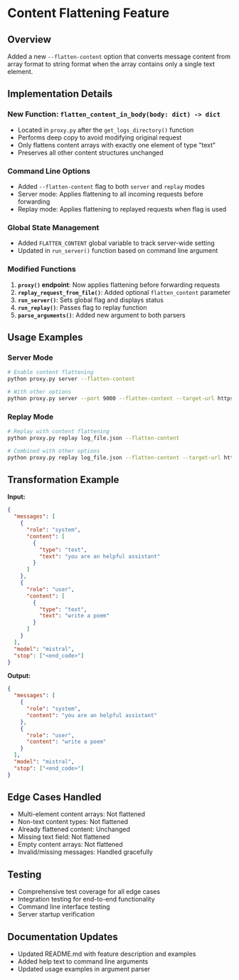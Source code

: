 # Content Flattening Feature

## Overview
Added a new `--flatten-content` option that converts message content from array format to string format when the array contains only a single text element.

## Implementation Details

### New Function: `flatten_content_in_body(body: dict) -> dict`
- Located in `proxy.py` after the `get_logs_directory()` function
- Performs deep copy to avoid modifying original request
- Only flattens content arrays with exactly one element of type "text"
- Preserves all other content structures unchanged

### Command Line Options
- Added `--flatten-content` flag to both `server` and `replay` modes
- Server mode: Applies flattening to all incoming requests before forwarding
- Replay mode: Applies flattening to replayed requests when flag is used

### Global State Management
- Added `FLATTEN_CONTENT` global variable to track server-wide setting
- Updated in `run_server()` function based on command line argument

### Modified Functions
1. **`proxy()` endpoint**: Now applies flattening before forwarding requests
2. **`replay_request_from_file()`**: Added optional `flatten_content` parameter
3. **`run_server()`**: Sets global flag and displays status
4. **`run_replay()`**: Passes flag to replay function
5. **`parse_arguments()`**: Added new argument to both parsers

## Usage Examples

### Server Mode
```bash
# Enable content flattening
python proxy.py server --flatten-content

# With other options
python proxy.py server --port 9000 --flatten-content --target-url https://api.openai.com/v1/chat/completions
```

### Replay Mode
```bash
# Replay with content flattening
python proxy.py replay log_file.json --flatten-content

# Combined with other options
python proxy.py replay log_file.json --flatten-content --target-url https://test-api.com --output json
```

## Transformation Example

**Input:**
```json
{
  "messages": [
    {
      "role": "system",
      "content": [
        {
          "type": "text",
          "text": "you are an helpful assistant"
        }
      ]
    },
    {
      "role": "user",
      "content": [
        {
          "type": "text",
          "text": "write a poem"
        }
      ]
    }
  ],
  "model": "mistral",
  "stop": ["<end_code>"]
}
```

**Output:**
```json
{
  "messages": [
    {
      "role": "system",
      "content": "you are an helpful assistant"
    },
    {
      "role": "user",
      "content": "write a poem"
    }
  ],
  "model": "mistral",
  "stop": ["<end_code>"]
}
```

## Edge Cases Handled
- Multi-element content arrays: Not flattened
- Non-text content types: Not flattened
- Already flattened content: Unchanged
- Missing text field: Not flattened
- Empty content arrays: Not flattened
- Invalid/missing messages: Handled gracefully

## Testing
- Comprehensive test coverage for all edge cases
- Integration testing for end-to-end functionality
- Command line interface testing
- Server startup verification

## Documentation Updates
- Updated README.md with feature description and examples
- Added help text to command line arguments
- Updated usage examples in argument parser